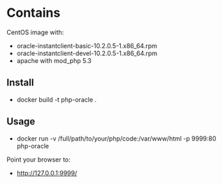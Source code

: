 Contains
========

CentOS image with:

 * oracle-instantclient-basic-10.2.0.5-1.x86_64.rpm
 * oracle-instantclient-devel-10.2.0.5-1.x86_64.rpm
 * apache with mod_php 5.3


Install
-------

 * docker build -t php-oracle .

Usage
-----

 * docker run -v /full/path/to/your/php/code:/var/www/html -p 9999:80 php-oracle

Point your browser to:

 * http://127.0.0.1:9999/
